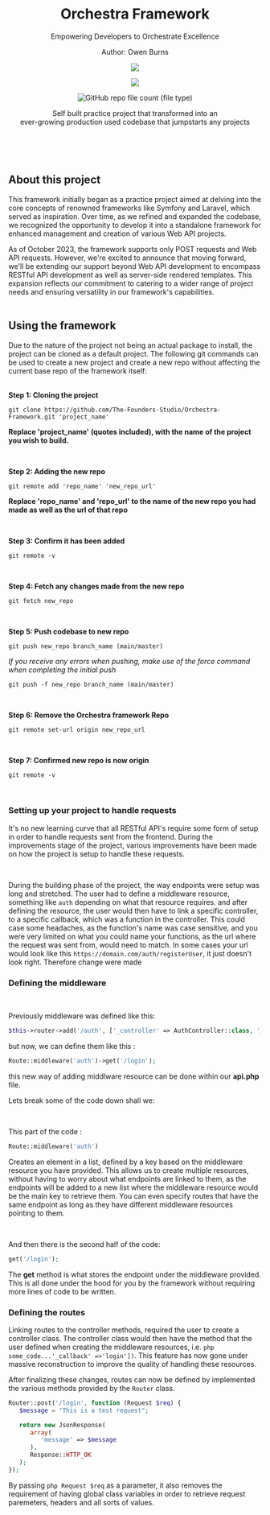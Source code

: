 <h1 align="center">
 Orchestra Framework
</h1>
<p align="center">
 Empowering Developers to Orchestrate Excellence
</p>
<p align="center">
 Author: Owen Burns
</p> 
<p align="center">
 <img src="https://owenburns.co.za/Orchestra/content/ink&quil.svg"/>
</p>

<p align="center">
 <img src="https://img.shields.io/github/repo-size/creator-solutions/Orchestra-Framework" />
</p>
<p align="center">
 <img alt="GitHub repo file count (file type)" src="https://img.shields.io/github/directory-file-count/creator-solutions/Orchestra-Framework">
</p>

<p align="center">Self built practice project that transformed into an<br>ever-growing production used codebase that jumpstarts any projects</p>   
<br/><br/><br/>

## About this project
This framework initially began as a practice project aimed at delving into the core concepts of renowned frameworks like Symfony and Laravel, which served as inspiration. Over time, as we refined and expanded the codebase, we recognized the opportunity to develop it into a standalone framework for enhanced management and creation of various Web API projects.

As of October 2023, the framework supports only POST requests and Web API requests. However, we're excited to announce that moving forward, we'll be extending our support beyond Web API development to encompass RESTful API development as well as server-side rendered templates. This expansion reflects our commitment to catering to a wider range of project needs and ensuring versatility in our framework's capabilities.
<br/><br/>

## Using the framework
Due to the nature of the project not being an actual package to install, the project can be cloned as a default project. The following git commands can be used to create a new project and create a new repo without affecting the current base repo of the framework itself:      
<br/>

**Step 1: Cloning the project**
```
git clone https://github.com/The-Founders-Studio/Orchestra-Framework.git 'project_name'
```
__Replace 'project_name' (quotes included), with the name of the project you wish to build.__  

<br/>

**Step 2: Adding the new repo**  
```
git remote add 'repo_name' 'new_repo_url'
```
__Replace 'repo_name' and 'repo_url' to the name of the new repo you had made as well as the url of that repo__  

<br/>

**Step 3: Confirm it has been added**
```
git remote -v
```  

<br/>

**Step 4: Fetch any changes made from the new repo**
```
git fetch new_repo
```  

<br/>

**Step 5: Push codebase to new repo**
```
git push new_repo branch_name (main/master)
```
*If you receive any errors when pushing, make use of the force command when completing the initial push*
```
git push -f new_repo branch_name (main/master)
```  

<br/>

**Step 6: Remove the Orchestra framework Repo**
```
git remote set-url origin new_repo_url
```  

<br/>

**Step 7: Confirmed new repo is now origin**
```
git remote -v
```  

<br/>

### Setting up your project to handle requests

<p>
 It's no new learning curve that all RESTful API's require some form of setup in order to handle requests sent from the frontend. During the improvements stage of the project, various improvements have been made on how the project is setup to handle these requests.
</p>

<br />

During the building phase of the project, the way endpoints were setup was long and stretched. The user had to define a middleware resource, something like
```auth``` depending on what that resource requires. and after defining the resource, the user would then have to link a specific controller, to a specific callback, which was a function in the controller. This could case some headaches, as the function's name was case sensitive, and you were very limited on what you could name your functions, as the url where the request was sent from, would need to match. In some cases your url would look like this ```https://domain.com/auth/registerUser```, it just doesn't look right. Therefore change were made


### Defining the middleware 
<br />
<p>
 Previously middleware was defined like this:
</p>

```php 
$this->router->add('/auth', ['_controller' => AuthController::class, '_callback' =>'login']);
```
<p>
 but now, we can define them like this :
</p>

```php 
Route::middleware('auth')->get('/login');
```

this new way of adding middlware resource can be done within our **api.php** file.
<p>
 Lets break some of the code down shall we:
</p> 
<br />
<p>
 This part of the code : 
</p> 

```php
Route::middleware('auth')
```

<p>
 Creates an element in a list, defined by a key based on the middleware resource you have provided. This allows us to create multiple resources, without having to worry about what endpoints are linked to them, as the endpoints will be added to a new list where the middleware resource would be the main key to retrieve them. You can even specify routes that have the same endpoint as long as they have different middleware resources pointing to them.
</p> 
<br />

<p>
 And then there is the second half of the code: 
</p> 

```php
get('/login');
```

The **get** method is what stores the endpoint under the middleware provided. This is all done under the hood for you by the framework without requiring more lines of code to be written.

### Defining the routes

Linking routes to the controller methods, required the user to create a controller class. The controller class would then have the method that the user defined when creating the middleware resources, i.e. ```php
some_code...'_callback' =>'login'])```. This feature has now gone under massive reconstruction to improve the quality of handling these resources. 

After finalizing these changes, routes can now be defined by implemented the various methods provided by the ```Router``` class. 
```php
Router::post('/login', function (Request $req) {
   $message = "This is a test request";

   return new JsonResponse(
      array(
         'message' => $message
      ),
      Response::HTTP_OK
   );
});
```

By passing ```php Request $req``` as a parameter, it also removes the requirement of having global class variables in order to retrieve request paremeters, headers and all sorts of values.
